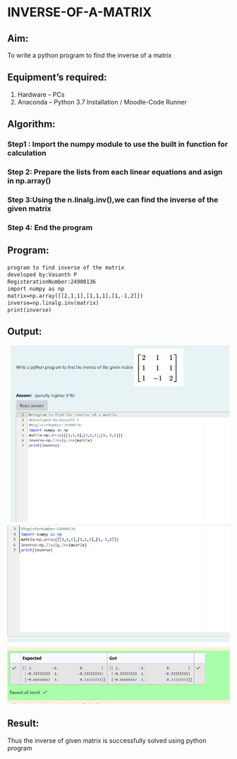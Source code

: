 # INVERSE-OF-A-MATRIX
## Aim:
To write a python program to find the inverse of a matrix
## Equipment’s required:
1. 	Hardware – PCs
2. 	Anaconda – Python 3.7 Installation / Moodle-Code Runner
## Algorithm:
### Step1 : Import the numpy module to use the built in function for calculation
### Step 2: Prepare the lists from each linear equations and asign in np.array()
### Step 3:Using the n.linalg.inv(),we can find the inverse of the given matrix
### Step 4: End the program

## Program:
```
program to find inverse of the matrix
developed by:Vasanth P
RegisterationNumber:24900136
import numpy as np
matrix=np.array([[2,1,1],[1,1,1],[1,-1,2]])
inverse=np.linalg.inv(matrix)
print(inverse)
```
## Output:
![alt text](image.png)
![alt text](image-1.png)
## Result:
Thus the inverse of given matrix is successfully solved using python program

